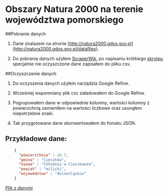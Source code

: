 Obszary Natura 2000 na terenie województwa pomorskiego
=============

##Pobranie danych

1) Dane znalazem na stronie [http://natura2000.gdos.gov.pl](http://natura2000.gdos.gov.pl/datafiles). 

2) Do pobrania danych użyłem [ScraperWik](https://scraperwiki.com/), po napisaniu krótkiego [skrytpu](https://scraperwiki.com/scrapers/natura2000/) specjalnie nie oczyszczone dane zapisałem do pliku csv.

##Oczyszczenie danych

1) Do oczyszenia danych użyłem narzędzia Google Refine.

2) Wcześniej wspomniany plik csv załadowałem do Google Refine.

3) Pogrupowałem dane w odpowiednie kolumny, wartości kolumny z powierzchnią zamieniłem na wartości liczbowe oraz usunąłem niepotrzebne znaki.

4) Tak przygotowane dane skonwertowałem do fomatu JSON.

## Przykładowe dane:
```json
    {
      "powierzchnia" : 18.7,
      "gmina" : "Cieszków",
      "nazwa" : "Chłodnia w Cieszkowie",
      "powiat" : "milicki",
      "wojewodztwo" : "dolnośląskie"
    }
```


[Plik z danymi](https://github.com/mfrankowski/data-refine/blob/master/natura2000.json)
